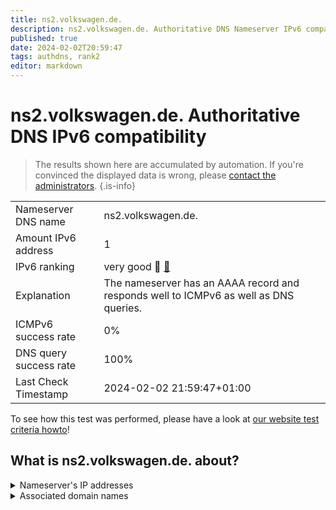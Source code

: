 ```yaml
---
title: ns2.volkswagen.de.
description: ns2.volkswagen.de. Authoritative DNS Nameserver IPv6 compatibility
published: true
date: 2024-02-02T20:59:47
tags: authdns, rank2
editor: markdown
---
```


# ns2.volkswagen.de. Authoritative DNS IPv6 compatibility

> The results shown here are accumulated by automation. If you're convinced the displayed data is wrong, please [contact the administrators](/howto/chat). 
{.is-info}




|   |   |
| - | - |
| Nameserver DNS name | ns2.volkswagen.de.
| Amount IPv6 address | 1
| IPv6 ranking | very good :2nd_place_medal: [🔗](/howto/ranking) |
| Explanation | The nameserver has an AAAA record and responds well to ICMPv6 as well as DNS queries. |
| ICMPv6 success rate | 0%|
| DNS query success rate | 100% |
| Last Check Timestamp | 2024-02-02 21:59:47+01:00 |

To see how this test was performed, please have a look at [our website test criteria howto](/howto/testcriteria/authdns)!


## What is ns2.volkswagen.de. about?




<details>
<summary>Nameserver's IP addresses</summary>

2a01:4dc0:4:200::1401

</details>



<details>
<summary>Associated domain names</summary>

www.volkswagen-group.com

</details>
